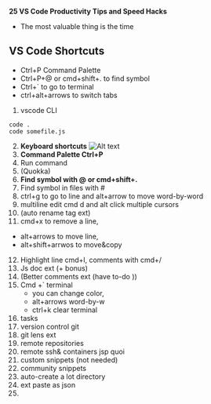 **25 VS Code Productivity Tips and Speed Hacks**

* The most valuable thing is the time

## VS Code Shortcuts

* Ctrl+P Command Palette
* Ctrl+P+@ or cmd+shift+. to find symbol
* Ctrl+` to go to terminal
* ctrl+alt+arrows to switch tabs

1. vscode CLI

```
code .
code somefile.js
```

2. **Keyboard shortcuts**
   ![Alt text](image.png)
3. **Command Palette Ctrl+P**
4. Run command
5. (Quokka)
6. **Find symbol with @ or cmd+shift+.**
7. Find symbol in files with #
8. ctrl+g to go to line and alt+arrow to move word-by-word
9. multiline edit cmd d
   and alt click multiple cursors
10. (auto rename tag ext)
11. cmd+x to remove a line,

* alt+arrows to move line,
* alt+shift+arrwos to move&copy

12. Highlight line cmd+l, comments with cmd+/
13. Js doc ext (+ bonus)
14. (Better comments ext (have to-do ))
15. Cmd +` terminal
    * you can change color,
    * alt+arrows word-by-w
    * ctrl+k clear terminal
16. tasks
17. version control git
18. git lens ext
19. remote repositories
20. remote ssh& containers jsp quoi
21. custom snippets (not needed)
22. community snippets
23. auto-create a lot directory
24. ext paste as json
25.
